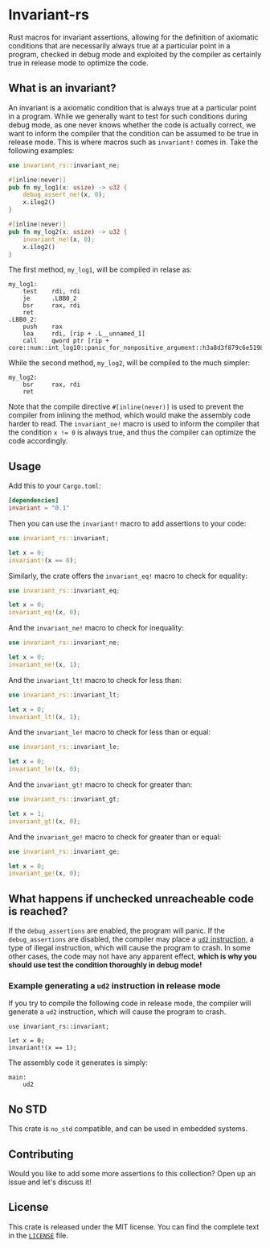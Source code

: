 # Invariant-rs
Rust macros for invariant assertions, allowing for the definition of axiomatic conditions that are necessarily always true at a particular point in a program, checked in debug mode and exploited by the compiler as certainly true in release mode to optimize the code.

## What is an invariant?
An invariant is a axiomatic condition that is always true at a particular point in a program. While we generally want to test for such conditions during debug mode, as one never knows whether the code is actually correct, we want to inform the compiler that the condition can be assumed to be true in release mode. This is where macros such as `invariant!` comes in. Take the following examples:

```rust
use invariant_rs::invariant_ne;

#[inline(never)]
pub fn my_log1(x: usize) -> u32 {
    debug_assert_ne!(x, 0);
    x.ilog2()
}

#[inline(never)]
pub fn my_log2(x: usize) -> u32 {
    invariant_ne!(x, 0);
    x.ilog2()
}
```

The first method, `my_log1`, will be compiled in relase as:

```x86asm
my_log1:
    test    rdi, rdi
    je      .LBB0_2
    bsr     rax, rdi
    ret
.LBB0_2:
    push    rax
    lea     rdi, [rip + .L__unnamed_1]
    call    qword ptr [rip + core::num::int_log10::panic_for_nonpositive_argument::h3a8d3f879c6e5198@GOTPCREL]
```

While the second method, `my_log2`, will be compiled to the much simpler:

```x86asm
my_log2:
    bsr     rax, rdi
    ret
```

Note that the compile directive `#[inline(never)]` is used to prevent the compiler from inlining the method, which would make the assembly code harder to read. The `invariant_ne!` macro is used to inform the compiler that the condition `x != 0` is always true, and thus the compiler can optimize the code accordingly.

## Usage

Add this to your `Cargo.toml`:

```toml
[dependencies]
invariant = "0.1"
```

Then you can use the `invariant!` macro to add assertions to your code:

```rust
use invariant_rs::invariant;

let x = 0;
invariant!(x == 0);
```

Similarly, the crate offers the `invariant_eq!` macro to check for equality:

```rust
use invariant_rs::invariant_eq;

let x = 0;
invariant_eq!(x, 0);
```

And the `invariant_ne!` macro to check for inequality:

```rust
use invariant_rs::invariant_ne;

let x = 0;
invariant_ne!(x, 1);
```

And the `invariant_lt!` macro to check for less than:

```rust
use invariant_rs::invariant_lt;

let x = 0;
invariant_lt!(x, 1);
```

And the `invariant_le!` macro to check for less than or equal:

```rust
use invariant_rs::invariant_le;

let x = 0;
invariant_le!(x, 0);
```

And the `invariant_gt!` macro to check for greater than:

```rust
use invariant_rs::invariant_gt;

let x = 1;
invariant_gt!(x, 0);
```

And the `invariant_ge!` macro to check for greater than or equal:

```rust
use invariant_rs::invariant_ge;

let x = 0;
invariant_ge!(x, 0);
```

## What happens if unchecked unreacheable code is reached?
If the `debug_assertions` are enabled, the program will panic. If the `debug_assertions` are disabled, the compiler may place a [`ud2` instruction](https://en.wikipedia.org/wiki/Illegal_opcode), a type of illegal instruction, which will cause the program to crash. In some other cases, the code may not have any apparent effect, **which is why you should use test the condition thoroughly in debug mode!**

### Example generating a `ud2` instruction in release mode
If you try to compile the following code in release mode, the compiler will generate a `ud2` instruction, which will cause the program to crash.

```no_run
use invariant_rs::invariant;

let x = 0;
invariant!(x == 1);
```

The assembly code it generates is simply:

```x86asm
main:
    ud2
```

## No STD
This crate is `no_std` compatible, and can be used in embedded systems.

## Contributing
Would you like to add some more assertions to this collection? Open up an issue and let's discuss it!

## License
This crate is released under the MIT license. You can find the complete text in the [`LICENSE`](https://github.com/LucaCappelletti94/invariant-rs/blob/main/LICENSE) file.